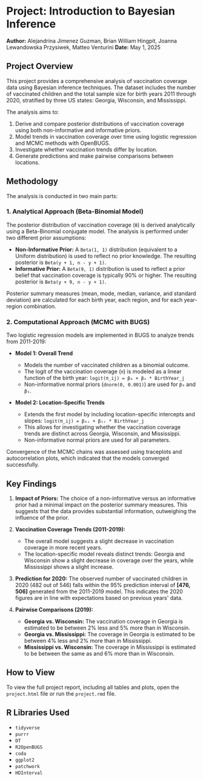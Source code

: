# Project: Introduction to Bayesian Inference

**Author:** Alejandrina Jimenez Guzman, Brian William Hingpit, Joanna Lewandowska Przysiwek, Matteo Venturini
**Date:** May 1, 2025

## Project Overview

This project provides a comprehensive analysis of vaccination coverage data using Bayesian inference techniques. The dataset includes the number of vaccinated children and the total sample size for birth years 2011 through 2020, stratified by three US states: Georgia, Wisconsin, and Mississippi.

The analysis aims to:
1.  Derive and compare posterior distributions of vaccination coverage using both non-informative and informative priors.
2.  Model trends in vaccination coverage over time using logistic regression and MCMC methods with OpenBUGS.
3.  Investigate whether vaccination trends differ by location.
4.  Generate predictions and make pairwise comparisons between locations.

## Methodology

The analysis is conducted in two main parts:

### 1. Analytical Approach (Beta-Binomial Model)

The posterior distribution of vaccination coverage (`θ`) is derived analytically using a Beta-Binomial conjugate model. The analysis is performed under two different prior assumptions:
*   **Non-Informative Prior:** A `Beta(1, 1)` distribution (equivalent to a Uniform distribution) is used to reflect no prior knowledge. The resulting posterior is `Beta(y + 1, n - y + 1)`.
*   **Informative Prior:** A `Beta(9, 1)` distribution is used to reflect a prior belief that vaccination coverage is typically 90% or higher. The resulting posterior is `Beta(y + 9, n - y + 1)`.

Posterior summary measures (mean, mode, median, variance, and standard deviation) are calculated for each birth year, each region, and for each year-region combination.

### 2. Computational Approach (MCMC with BUGS)

Two logistic regression models are implemented in BUGS to analyze trends from 2011-2019:

*   **Model 1: Overall Trend**
    *   Models the number of vaccinated children as a binomial outcome.
    *   The logit of the vaccination coverage (`π`) is modeled as a linear function of the birth year:
      `logit(π_ij) = β₀ + β₁ * BirthYear_j`
    *   Non-informative normal priors (`dnorm(0, 0.001)`) are used for `β₀` and `β₁`.

*   **Model 2: Location-Specific Trends**
    *   Extends the first model by including location-specific intercepts and slopes:
      `logit(π_ij) = β₀ᵢ + β₁ᵢ * BirthYear_j`
    *   This allows for investigating whether the vaccination coverage trends are distinct across Georgia, Wisconsin, and Mississippi.
    *   Non-informative normal priors are used for all parameters.

Convergence of the MCMC chains was assessed using traceplots and autocorrelation plots, which indicated that the models converged successfully.

## Key Findings

1.  **Impact of Priors:** The choice of a non-informative versus an informative prior had a minimal impact on the posterior summary measures. This suggests that the data provides substantial information, outweighing the influence of the prior.

2.  **Vaccination Coverage Trends (2011-2019):**
    *   The overall model suggests a slight decrease in vaccination coverage in more recent years.
    *   The location-specific model reveals distinct trends: Georgia and Wisconsin show a slight decrease in coverage over the years, while Mississippi shows a slight increase.

3.  **Prediction for 2020:** The observed number of vaccinated children in 2020 (482 out of 546) falls within the 95% prediction interval of **[476, 506]** generated from the 2011-2019 model. This indicates the 2020 figures are in line with expectations based on previous years' data.

4.  **Pairwise Comparisons (2019):**
    *   **Georgia vs. Wisconsin:** The vaccination coverage in Georgia is estimated to be between 2% less and 5% more than in Wisconsin.
    *   **Georgia vs. Mississippi:** The coverage in Georgia is estimated to be between 4% less and 2% more than in Mississippi.
    *   **Mississippi vs. Wisconsin:** The coverage in Mississippi is estimated to be between the same as and 6% more than in Wisconsin.

## How to View

To view the full project report, including all tables and plots, open the `project.html` file or run the `project.rmd` file.

## R Libraries Used

*   `tidyverse`
*   `purrr`
*   `DT`
*   `R2OpenBUGS`
*   `coda`
*   `ggplot2`
*   `patchwork`
*   `HDInterval`
